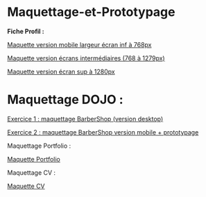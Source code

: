 # Maquettage-et-Prototypage


<b>Fiche Profil :</b>

[Maquette version mobile largeur écran inf à 768px](https://www.figma.com/file/9Hn7ubWMuyyvYDYAQmQRl9/Maquettage-version-mobile-largeur-%C3%A9cran-inf-%C3%A0-768px?node-id=0%3A1)

[Maquette version écrans intermédiaires (768 à 1279px)](https://www.figma.com/file/9aXFFoVHlz2ecMUsdI9jfj/Maquettage-%C3%A9crans-interm%C3%A9diaires-768-%C3%A0-1279px?node-id=0%3A1)

[Maquette version écran sup à 1280px](https://www.figma.com/file/m6jwlAJQASRaIFLyvC2Znz/Maquettage-version-desktop-largeur-%C3%A9cran-sup-%C3%A0-1280px?node-id=0%3A1)



# Maquettage DOJO :

[Exercice 1 : maquettage BarberShop (version desktop)](https://www.figma.com/file/fDyIA3SEnUyX3ETOqPGY3K/Maquettage-Desktop-DOJO?node-id=0%3A1)

[Exercice 2 : maquettage BarberShop version mobile + prototypage](https://www.figma.com/file/Pxu23UrEgZyiK4wAdzM5bk/Maquettage-mobile-DOJO-version-2?node-id=6%3A1)



Maquettage Portfolio :

[Maquette Portfolio](https://www.figma.com/file/m3Cf4ijLgocX4WJIjH3zlZ/Maquettage-Portfolio-Pierre?node-id=0%3A1)



Maquettage CV :

[Maquette CV](https://www.figma.com/file/fYojpZanQGzfbl41yfIZP2/Untitled?node-id=0%3A1)
